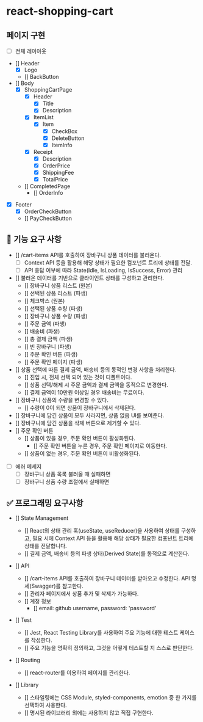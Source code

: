 # react-shopping-cart

## 페이지 구현

- [ ] 전체 레이아웃

- [] Header
  - [x] Logo
  - [] BackButton
- [] Body
  - [x] ShoppingCartPage
    - [x] Header
      - [x] Title
      - [x] Description
    - [x] ItemList
      - [x] Item
        - [x] CheckBox
        - [x] DeleteButton
        - [x] ItemInfo
    - [x] Receipt
      - [x] Description
      - [x] OrderPrice
      - [x] ShippingFee
      - [x] TotalPrice
  - [] CompletedPage
    - [] OrderInfo
- [x] Footer
  - [x] OrderCheckButton
  - [] PayCheckButton

## 🎯 기능 요구 사항

- [] /cart-items API를 호출하여 장바구니 상품 데이터를 불러온다.
  - [ ] Context API 등을 활용해 해당 상태가 필요한 컴포넌트 트리에 상태를 전달.
  - [ ] API 응답 여부에 따라 State(Idle, IsLoading, IsSuccess, Error) 관리
- [] 불러온 데이터를 기반으로 클라이언트 상태를 구성하고 관리한다.
  - [] 장바구니 상품 리스트 (원본)
  - [] 선택된 상품 리스트 (파생)
  - [] 체크박스 (원본)
  - [] 선택된 상품 수량 (파생)
  - [] 장바구니 상품 수량 (파생)
  - [] 주문 금액 (파생)
  - [] 배송비 (파생)
  - [] 총 결제 금액 (파생)
  - [] 빈 장바구니 (파생)
  - [] 주문 확인 버튼 (파생)
  - [] 주문 확인 페이지 (파생)
- [] 상품 선택에 따른 결제 금액, 배송비 등의 동적인 변경 사항을 처리한다.
  - [] 진입 시, 전체 선택 되어 있는 것이 디폴트이다.
  - [] 상품 선택/해제 시 주문 금액과 결제 금액을 동적으로 변경한다.
  - [] 결제 금액이 10만원 이상일 경우 배송비는 무료이다.
- [] 장바구니 상품의 수량을 변경할 수 있다.
  - [] 수량이 0이 되면 상품이 장바구니에서 삭제된다.
- [] 장바구니에 담긴 상품이 모두 사라지면, 상품 없음 UI를 보여준다.
- [] 장바구니에 담긴 상품을 삭제 버튼으로 제거할 수 있다.
- [] 주문 확인 버튼
  - [] 상품이 있을 경우, 주문 확인 버튼이 활성화된다.
    - [] 주문 확인 버튼을 누른 경우, 주문 확인 페이지로 이동한다.
  - [] 상품이 없는 경우, 주문 확인 버튼이 비활성화된다.
- [ ] 에러 메세지
  - [ ] 장바구니 상품 목록 불러올 때 실패하면
  - [ ] 장바구니 상품 수량 조절에서 실패하면

## ✅ 프로그래밍 요구사항

- [] State Management

  - [] React의 상태 관리 훅(useState, useReducer)을 사용하여 상태를 구성하고, 필요 시에 Context API 등을 활용해 해당 상태가 필요한 컴포넌트 트리에 상태를 전달합니다.
  - [] 결제 금액, 배송비 등의 파생 상태(Derived State)를 동적으로 계산한다.

- [] API

  - [] /cart-items API를 호출하여 장바구니 데이터를 받아오고 수정한다. API 명세(Swagger)를 참고한다.
  - [] 관리자 페이지에서 상품 추가 및 삭제가 가능하다.
  - [] 계정 정보
    - [] email: github username, password: 'password'

- [] Test

  - [] Jest, React Testing Library를 사용하여 주요 기능에 대한 테스트 케이스를 작성한다.
  - [] 주요 기능을 명확히 정의하고, 그것을 어떻게 테스트할 지 스스로 판단한다.

- [] Routing

  - [] react-router를 이용하여 페이지를 관리한다.

- [] Library
  - [] 스타일링에는 CSS Module, styled-components, emotion 중 한 가지를 선택하여 사용한다.
  - [] 명시된 라이브러리 외에는 사용하지 않고 직접 구현한다.
